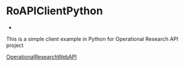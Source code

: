 # RoAPIClientPython
-

This is a simple client example in Python for Operational Research API project 

[OperationalResearchWebAPI](https://github.com/geoffreyp/OperationalResearchWebAPI)
